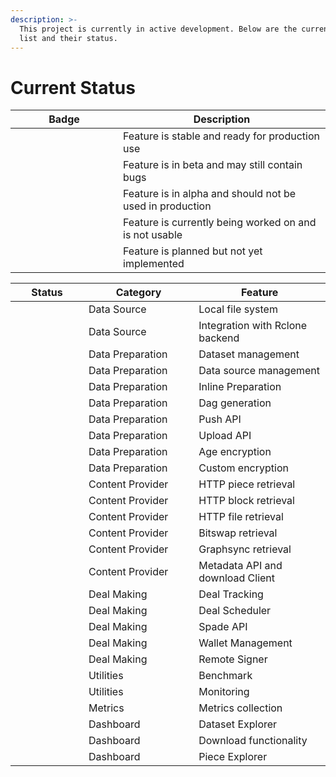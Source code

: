 ```yaml
---
description: >-
  This project is currently in active development. Below are the current feature
  list and their status.
---
```


# Current Status

<table><thead><tr><th width="156">Badge</th><th>Description</th></tr></thead><tbody><tr><td><img src="https://img.shields.io/badge/-Stable-brightgreen" alt=""></td><td>Feature is stable and ready for production use</td></tr><tr><td><img src="https://img.shields.io/badge/-Beta-blue" alt="" data-size="line"></td><td>Feature is in beta and may still contain bugs</td></tr><tr><td><img src="https://img.shields.io/badge/-Alpha-orange" alt=""></td><td>Feature is in alpha and should not be used in production</td></tr><tr><td><img src="https://img.shields.io/badge/-WIP-yellow" alt=""></td><td>Feature is currently being worked on and is not usable</td></tr><tr><td><img src="https://img.shields.io/badge/-Planned-lightgrey" alt=""></td><td>Feature is planned but not yet implemented</td></tr></tbody></table>

<table><thead><tr><th width="154">Status</th><th width="237">Category</th><th width="295.3333333333333">Feature</th></tr></thead><tbody><tr><td><img src="https://img.shields.io/badge/-Beta-blue" alt=""></td><td>Data Source</td><td>Local file system</td></tr><tr><td><img src="https://img.shields.io/badge/-Beta-blue" alt=""></td><td>Data Source</td><td>Integration with Rclone backend</td></tr><tr><td><img src="https://img.shields.io/badge/-Beta-blue" alt=""></td><td>Data Preparation</td><td>Dataset management</td></tr><tr><td><img src="https://img.shields.io/badge/-Beta-blue" alt=""></td><td>Data Preparation</td><td>Data source management</td></tr><tr><td><img src="https://img.shields.io/badge/-Alpha-orange" alt=""></td><td>Data Preparation</td><td>Inline Preparation</td></tr><tr><td><img src="https://img.shields.io/badge/-WIP-yellow" alt=""></td><td>Data Preparation</td><td>Dag generation</td></tr><tr><td><img src="https://img.shields.io/badge/-Alpha-orange" alt=""></td><td>Data Preparation</td><td>Push API</td></tr><tr><td><img src="https://img.shields.io/badge/-Alpha-orange" alt=""></td><td>Data Preparation</td><td>Upload API</td></tr><tr><td><img src="https://img.shields.io/badge/-Alpha-orange" alt=""></td><td>Data Preparation</td><td>Age encryption</td></tr><tr><td><img src="https://img.shields.io/badge/-Planned-lightgrey" alt=""></td><td>Data Preparation</td><td>Custom encryption</td></tr><tr><td><img src="https://img.shields.io/badge/-Alpha-orange" alt=""></td><td>Content Provider</td><td>HTTP piece retrieval</td></tr><tr><td><img src="https://img.shields.io/badge/-Planned-lightgrey" alt=""></td><td>Content Provider</td><td>HTTP block retrieval</td></tr><tr><td><img src="https://img.shields.io/badge/-Alpha-orange" alt=""></td><td>Content Provider</td><td>HTTP file retrieval</td></tr><tr><td><img src="https://img.shields.io/badge/-Alpha-orange" alt=""></td><td>Content Provider</td><td>Bitswap retrieval</td></tr><tr><td><img src="https://img.shields.io/badge/-Planned-lightgrey" alt=""></td><td>Content Provider</td><td>Graphsync retrieval</td></tr><tr><td><img src="https://img.shields.io/badge/-Alpha-orange" alt=""></td><td>Content Provider</td><td>Metadata API and download Client</td></tr><tr><td><img src="https://img.shields.io/badge/-Alpha-orange" alt=""></td><td>Deal Making</td><td>Deal Tracking</td></tr><tr><td><img src="https://img.shields.io/badge/-Alpha-orange" alt=""></td><td>Deal Making</td><td>Deal Scheduler</td></tr><tr><td><img src="https://img.shields.io/badge/-Alpha-orange" alt=""></td><td>Deal Making</td><td>Spade API</td></tr><tr><td><img src="https://img.shields.io/badge/-Alpha-orange" alt=""></td><td>Deal Making</td><td>Wallet Management</td></tr><tr><td><img src="https://img.shields.io/badge/-Planned-lightgrey" alt=""></td><td>Deal Making</td><td>Remote Signer</td></tr><tr><td><img src="https://img.shields.io/badge/-Planned-lightgrey" alt=""></td><td>Utilities</td><td>Benchmark</td></tr><tr><td><img src="https://img.shields.io/badge/-Planned-lightgrey" alt=""></td><td>Utilities</td><td>Monitoring</td></tr><tr><td><img src="https://img.shields.io/badge/-Planned-lightgrey" alt=""></td><td>Metrics</td><td>Metrics collection</td></tr><tr><td><img src="https://img.shields.io/badge/-Planned-lightgrey" alt=""></td><td>Dashboard</td><td>Dataset Explorer</td></tr><tr><td><img src="https://img.shields.io/badge/-Planned-lightgrey" alt=""></td><td>Dashboard</td><td>Download functionality</td></tr><tr><td><img src="https://img.shields.io/badge/-Planned-lightgrey" alt=""></td><td>Dashboard</td><td>Piece Explorer</td></tr></tbody></table>
